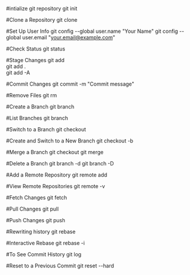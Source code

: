 #intialize git repository
git init

#Clone a Repository
git clone <repository-url>

#Set Up User Info
git config --global user.name "Your Name"
git config --global user.email "your.email@example.com"

#Check Status
git status

#Stage Changes
git add <file>          
git add .               
git add -A              

#Commit Changes
git commit -m "Commit message"

#Remove Files
git rm <file>

#Create a Branch
git branch <branch-name>

#List Branches
git branch

#Switch to a Branch
git checkout <branch-name>

#Create and Switch to a New Branch
git checkout -b <new-branch-name>

#Merge a Branch
git checkout <target-branch>
git merge <source-branch>

#Delete a Branch
git branch -d <branch-name>
git branch -D <branch-name>  

#Add a Remote Repository
git remote add <remote-name> <remote-url>

#View Remote Repositories
git remote -v

#Fetch Changes
git fetch <remote-name>

#Pull Changes
git pull <remote-name> <branch-name>

#Push Changes
git push <remote-name> <branch-name>

#Rewriting history
git rebase <base-branch>

#Interactive Rebase
git rebase -i <base-branch>

#To See Commit History
git log

#Reset to a Previous Commit
git reset --hard <commit-hash>
